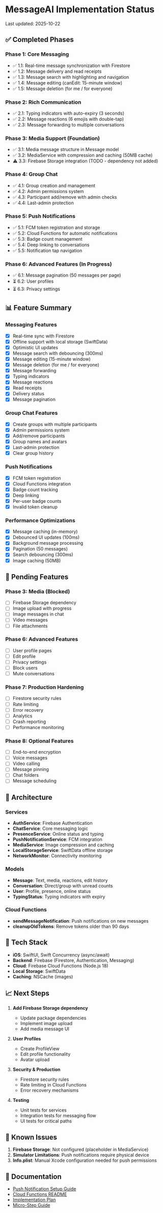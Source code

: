 # MessageAI Implementation Status

Last updated: 2025-10-22

## ✅ Completed Phases

### Phase 1: Core Messaging
- ✅ 1.1: Real-time message synchronization with Firestore
- ✅ 1.2: Message delivery and read receipts
- ✅ 1.3: Message search with highlighting and navigation
- ✅ 1.4: Message editing (canEdit: 15-minute window)
- ✅ 1.5: Message deletion (for me / for everyone)

### Phase 2: Rich Communication
- ✅ 2.1: Typing indicators with auto-expiry (3 seconds)
- ✅ 2.2: Message reactions (6 emojis with double-tap)
- ✅ 2.3: Message forwarding to multiple conversations

### Phase 3: Media Support (Foundation)
- ✅ 3.1: Media message structure in Message model
- ✅ 3.2: MediaService with compression and caching (50MB cache)
- ⚠️ 3.3: Firebase Storage integration (TODO - dependency not added)

### Phase 4: Group Chat
- ✅ 4.1: Group creation and management
- ✅ 4.2: Admin permissions system
- ✅ 4.3: Participant add/remove with admin checks
- ✅ 4.4: Last-admin protection

### Phase 5: Push Notifications
- ✅ 5.1: FCM token registration and storage
- ✅ 5.2: Cloud Functions for automatic notifications
- ✅ 5.3: Badge count management
- ✅ 5.4: Deep linking to conversations
- ✅ 5.5: Notification tap navigation

### Phase 6: Advanced Features (In Progress)
- ✅ 6.1: Message pagination (50 messages per page)
- ⏳ 6.2: User profiles
- ⏳ 6.3: Privacy settings

## 📊 Feature Summary

### Messaging Features
- [x] Real-time sync with Firestore
- [x] Offline support with local storage (SwiftData)
- [x] Optimistic UI updates
- [x] Message search with debouncing (300ms)
- [x] Message editing (15-minute window)
- [x] Message deletion (for me / for everyone)
- [x] Message forwarding
- [x] Typing indicators
- [x] Message reactions
- [x] Read receipts
- [x] Delivery status
- [x] Message pagination

### Group Chat Features
- [x] Create groups with multiple participants
- [x] Admin permissions system
- [x] Add/remove participants
- [x] Group names and avatars
- [x] Last-admin protection
- [x] Clear group history

### Push Notifications
- [x] FCM token registration
- [x] Cloud Functions integration
- [x] Badge count tracking
- [x] Deep linking
- [x] Per-user badge counts
- [x] Invalid token cleanup

### Performance Optimizations
- [x] Message caching (in-memory)
- [x] Debounced UI updates (100ms)
- [x] Background message processing
- [x] Pagination (50 messages)
- [x] Search debouncing (300ms)
- [x] Image caching (50MB)

## 🚧 Pending Features

### Phase 3: Media (Blocked)
- [ ] Firebase Storage dependency
- [ ] Image upload with progress
- [ ] Image messages in chat
- [ ] Video messages
- [ ] File attachments

### Phase 6: Advanced Features
- [ ] User profile pages
- [ ] Edit profile
- [ ] Privacy settings
- [ ] Block users
- [ ] Mute conversations

### Phase 7: Production Hardening
- [ ] Firestore security rules
- [ ] Rate limiting
- [ ] Error recovery
- [ ] Analytics
- [ ] Crash reporting
- [ ] Performance monitoring

### Phase 8: Optional Features
- [ ] End-to-end encryption
- [ ] Voice messages
- [ ] Video calling
- [ ] Message pinning
- [ ] Chat folders
- [ ] Message scheduling

## 📱 Architecture

### Services
- **AuthService**: Firebase Authentication
- **ChatService**: Core messaging logic
- **PresenceService**: Online status and typing
- **PushNotificationService**: FCM integration
- **MediaService**: Image compression and caching
- **LocalStorageService**: SwiftData offline storage
- **NetworkMonitor**: Connectivity monitoring

### Models
- **Message**: Text, media, reactions, edit history
- **Conversation**: Direct/group with unread counts
- **User**: Profile, presence, online status
- **TypingStatus**: Typing indicators with expiry

### Cloud Functions
- **sendMessageNotification**: Push notifications on new messages
- **cleanupOldTokens**: Remove tokens older than 90 days

## 🔧 Tech Stack

- **iOS**: SwiftUI, Swift Concurrency (async/await)
- **Backend**: Firebase (Firestore, Authentication, Messaging)
- **Cloud**: Firebase Cloud Functions (Node.js 18)
- **Local Storage**: SwiftData
- **Caching**: NSCache (images)

## 📈 Next Steps

1. **Add Firebase Storage dependency**
   - Update package dependencies
   - Implement image upload
   - Add media message UI

2. **User Profiles**
   - Create ProfileView
   - Edit profile functionality
   - Avatar upload

3. **Security & Production**
   - Firestore security rules
   - Rate limiting in Cloud Functions
   - Error recovery mechanisms

4. **Testing**
   - Unit tests for services
   - Integration tests for messaging flow
   - UI tests for critical paths

## 🐛 Known Issues

1. **Firebase Storage**: Not configured (placeholder in MediaService)
2. **Simulator Limitations**: Push notifications require physical device
3. **Info.plist**: Manual Xcode configuration needed for push permissions

## 📝 Documentation

- [Push Notification Setup Guide](PUSH_NOTIFICATION_SETUP.md)
- [Cloud Functions README](functions/README.md)
- [Implementation Plan](IMPLEMENTATION_PLAN.md)
- [Micro-Step Guide](MICRO_STEP_IMPLEMENTATION_GUIDE.md)
